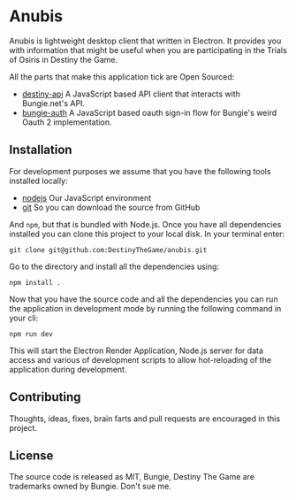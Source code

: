 # Anubis

Anubis is lightweight desktop client that written in Electron. It provides you
with information that might be useful when you are participating in the Trials
of Osiris in Destiny the Game.

All the parts that make this application tick are Open Sourced:

- [destiny-api](https://github.com/DestinyTheGame/destiny-api) A JavaScript
  based API client that interacts with Bungie.net's API.
- [bungie-auth](https://github.com/DestinyTheGame/bungie-auth) A JavaScript
  based oauth sign-in flow for Bungie's weird Oauth 2 implementation.

## Installation

For development purposes we assume that you have the following tools installed
locally:

- [nodejs](https://nodejs.org/en/) Our JavaScript environment
- [git](https://git-scm.com/) So you can download the source from GitHub

And `npm`, but that is bundled with Node.js. Once you have all dependencies
installed you can clone this project to your local disk. In your terminal enter:

```
git clone git@github.com:DestinyTheGame/anubis.git
```

Go to the directory and install all the dependencies using:

```
npm install .
```

Now that you have the source code and all the dependencies you can run the
application in development mode by running the following command in your cli:

```
npm run dev
```

This will start the Electron Render Application, Node.js server for data access
and various of development scripts to allow hot-reloading of the application
during development.

## Contributing

Thoughts, ideas, fixes, brain farts and pull requests are encouraged in this
project. 

## License

The source code is released as MIT, Bungie, Destiny The Game are trademarks
owned by Bungie. Don't sue me.

